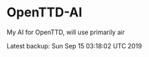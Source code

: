# OpenTTD-AI
My AI for OpenTTD, will use primarily air

Latest backup: Sun Sep 15 03:18:02 UTC 2019
